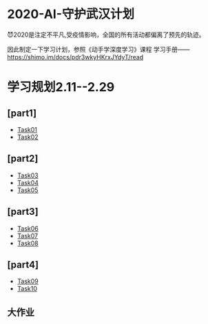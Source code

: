 # 2020-AI-守护武汉计划

😈2020是注定不平凡,受疫情影响，全国的所有活动都偏离了预先的轨迹。

因此制定一下学习计划，参照《动手学深度学习》课程
学习手册——https://shimo.im/docs/pdr3wkyHKrxJYdyT/read



# 学习规划2.11--2.29
## [part1]
  - [Task01](#线性回归；Softmax与分类模型、多层感知机)
  - [Task02](#文本预处理；语言模型；循环神经网络基础)
## [part2]
  - [Task03](#过拟合、欠拟合及其解决方案；梯度消失、梯度爆炸；循环神经网络进阶)
  - [Task04](#机器翻译及相关技术；注意力机制与Seq2seq模型；Transformer)
  - [Task05](#卷积神经网络基础；leNet；卷积神经网络进阶)
## [part3]
  - [Task06](#批量归一化和残差网络；凸优化；梯度下降)
  - [Task07](#优化算法进阶；word2vec；词嵌入进阶)
  - [Task08](#文本分类；数据增强；模型微调)
## [part4]
  - [Task09](#目标检测基础；图像风格迁移；图像分类案例1)
  - [Task10](#图像分类案例2；GAN；DCGAN)
## 大作业


